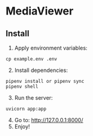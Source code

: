 # MediaViewer
## Install
1. Apply environment variables:

```
cp example.env .env
```

2. Install dependencies:

```
pipenv install or pipenv sync
pipenv shell
```

3. Run the server:

```
uvicorn app:app
```

4. Go to: http://127.0.0.1:8000/
5. Enjoy!
